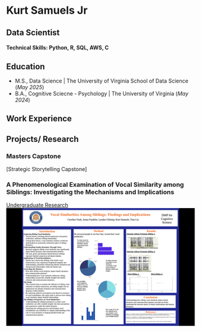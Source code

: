 # Kurt Samuels Jr 
## Data Scientist

#### Technical Skills: Python, R, SQL, AWS, C

## Education
- M.S., Data Science	| The University of Virginia School of Data Science (_May 2025_)
- B.A., Cognitive Sciecne -  Psychology | The University of Virginia (_May 2024_)

## Work Experience

## Projects/ Research
### Masters Capstone
[Strategic Storytelling Capstone]

### A Phenomenological Examination of Vocal Similarity among Siblings: Investigating the Mechanisms and Implications
[Undergraduate Research](https://ftl4n1.wixsite.com/lonckelab/vocal-similarity-among-siblings)
![CogSci Poster](/assets/poster.png)
